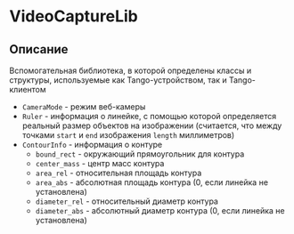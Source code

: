 # VideoCaptureLib
## Описание
Вспомогательная библиотека, в которой определены классы и структуры, используемые как Tango-устройством, так и Tango-клиентом

* `CameraMode` - режим веб-камеры
* `Ruler` - информация о линейке, с помощью которой определяется реальный размер объектов на изображении (считается, что между точками `start` и `end` изображения `length` миллиметров)
* `ContourInfo` - информация о контуре
  + `bound_rect` - окружающий прямоугольник для контура
  + `center_mass` - центр масс контура
  + `area_rel` - относительная площадь контура
  + `area_abs` - абсолютная площадь контура (0, если линейка не установлена)
  + `diameter_rel` - относительный диаметр контура
  + `diameter_abs` - абсолютный диаметр контура (0, если линейка не установлена)
